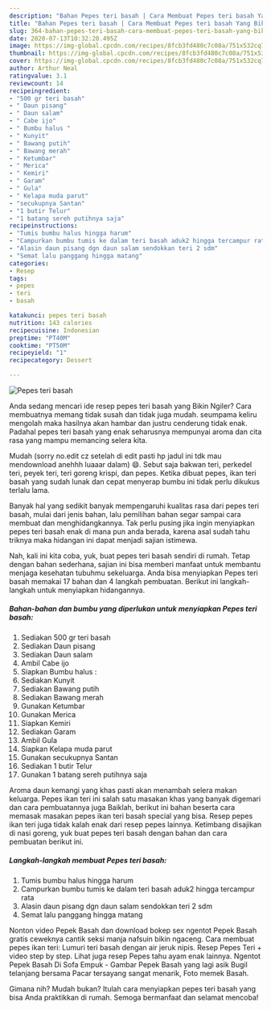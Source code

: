 ```yaml
---
description: "Bahan Pepes teri basah | Cara Membuat Pepes teri basah Yang Bikin Ngiler"
title: "Bahan Pepes teri basah | Cara Membuat Pepes teri basah Yang Bikin Ngiler"
slug: 364-bahan-pepes-teri-basah-cara-membuat-pepes-teri-basah-yang-bikin-ngiler
date: 2020-07-13T10:32:20.495Z
image: https://img-global.cpcdn.com/recipes/8fcb3fd480c7c08a/751x532cq70/pepes-teri-basah-foto-resep-utama.jpg
thumbnail: https://img-global.cpcdn.com/recipes/8fcb3fd480c7c08a/751x532cq70/pepes-teri-basah-foto-resep-utama.jpg
cover: https://img-global.cpcdn.com/recipes/8fcb3fd480c7c08a/751x532cq70/pepes-teri-basah-foto-resep-utama.jpg
author: Arthur Neal
ratingvalue: 3.1
reviewcount: 14
recipeingredient:
- "500 gr teri basah"
- " Daun pisang"
- " Daun salam"
- " Cabe ijo"
- " Bumbu halus "
- " Kunyit"
- " Bawang putih"
- " Bawang merah"
- " Ketumbar"
- " Merica"
- " Kemiri"
- " Garam"
- " Gula"
- " Kelapa muda parut"
- "secukupnya Santan"
- "1 butir Telur"
- "1 batang sereh putihnya saja"
recipeinstructions:
- "Tumis bumbu halus hingga harum"
- "Campurkan bumbu tumis ke dalam teri basah aduk2 hingga tercampur rata"
- "Alasin daun pisang dgn daun salam sendokkan teri 2 sdm"
- "Semat lalu panggang hingga matang"
categories:
- Resep
tags:
- pepes
- teri
- basah

katakunci: pepes teri basah 
nutrition: 143 calories
recipecuisine: Indonesian
preptime: "PT40M"
cooktime: "PT50M"
recipeyield: "1"
recipecategory: Dessert

---
```



![Pepes teri basah](https://img-global.cpcdn.com/recipes/8fcb3fd480c7c08a/751x532cq70/pepes-teri-basah-foto-resep-utama.jpg)

Anda sedang mencari ide resep pepes teri basah yang Bikin Ngiler? Cara membuatnya memang tidak susah dan tidak juga mudah. seumpama keliru mengolah maka hasilnya akan hambar dan justru cenderung tidak enak. Padahal pepes teri basah yang enak seharusnya mempunyai aroma dan cita rasa yang mampu memancing selera kita.

Mudah (sorry no.edit cz setelah di edit pasti hp jadul ini tdk mau mendownload anehhh luaaar dalam) 😄. Sebut saja bakwan teri, perkedel teri, peyek teri, teri goreng krispi, dan pepes. Ketika dibuat pepes, ikan teri basah yang sudah lunak dan cepat menyerap bumbu ini tidak perlu dikukus terlalu lama.

Banyak hal yang sedikit banyak mempengaruhi kualitas rasa dari pepes teri basah, mulai dari jenis bahan, lalu pemilihan bahan segar sampai cara membuat dan menghidangkannya. Tak perlu pusing jika ingin menyiapkan pepes teri basah enak di mana pun anda berada, karena asal sudah tahu triknya maka hidangan ini dapat menjadi sajian istimewa.


Nah, kali ini kita coba, yuk, buat pepes teri basah sendiri di rumah. Tetap dengan bahan sederhana, sajian ini bisa memberi manfaat untuk membantu menjaga kesehatan tubuhmu sekeluarga. Anda bisa menyiapkan Pepes teri basah memakai 17 bahan dan 4 langkah pembuatan. Berikut ini langkah-langkah untuk menyiapkan hidangannya.

<!--inarticleads1-->

##### Bahan-bahan dan bumbu yang diperlukan untuk menyiapkan Pepes teri basah:

1. Sediakan 500 gr teri basah
1. Sediakan  Daun pisang
1. Sediakan  Daun salam
1. Ambil  Cabe ijo
1. Siapkan  Bumbu halus :
1. Sediakan  Kunyit
1. Sediakan  Bawang putih
1. Sediakan  Bawang merah
1. Gunakan  Ketumbar
1. Gunakan  Merica
1. Siapkan  Kemiri
1. Sediakan  Garam
1. Ambil  Gula
1. Siapkan  Kelapa muda parut
1. Gunakan secukupnya Santan
1. Sediakan 1 butir Telur
1. Gunakan 1 batang sereh putihnya saja


Aroma daun kemangi yang khas pasti akan menambah selera makan keluarga. Pepes ikan teri ini salah satu masakan khas yang banyak digemari dan cara pembuatannya juga Baiklah, berikut ini bahan beserta cara memasak masakan pepes ikan teri basah special yang bisa. Resep pepes ikan teri juga tidak kalah enak dari resep pepes lainnya. Ketimbang disajikan di nasi goreng, yuk buat pepes teri basah dengan bahan dan cara pembuatan berikut ini. 

<!--inarticleads2-->

##### Langkah-langkah membuat Pepes teri basah:

1. Tumis bumbu halus hingga harum
1. Campurkan bumbu tumis ke dalam teri basah aduk2 hingga tercampur rata
1. Alasin daun pisang dgn daun salam sendokkan teri 2 sdm
1. Semat lalu panggang hingga matang


Nonton video Pepek Basah dan download bokep sex ngentot Pepek Basah gratis ceweknya cantik seksi manja nafsuin bikin ngaceng. Cara membuat pepes ikan teri: Lumuri teri basah dengan air jeruk nipis. Resep Pepes Teri + video step by step. Lihat juga resep Pepes tahu ayam enak lainnya. Ngentot Pepek Basah Di Sofa Empuk - Gambar Pepek Basah yang lagi asik Bugil telanjang bersama Pacar tersayang sangat menarik, Foto memek Basah. 

Gimana nih? Mudah bukan? Itulah cara menyiapkan pepes teri basah yang bisa Anda praktikkan di rumah. Semoga bermanfaat dan selamat mencoba!
